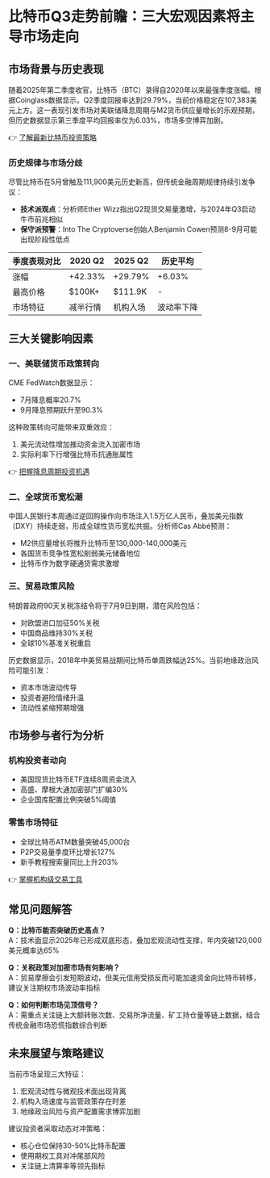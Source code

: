 # 比特币Q3走势前瞻：三大宏观因素将主导市场走向

## 市场背景与历史表现
随着2025年第二季度收官，比特币（BTC）录得自2020年以来最强季度涨幅。根据Coinglass数据显示，Q2季度回报率达到29.79%，当前价格稳定在107,383美元上方。这一表现引发市场对美联储降息周期与M2货币供应量增长的乐观预期，但历史数据显示第三季度平均回报率仅为6.03%，市场多空博弈加剧。

👉 [了解最新比特币投资策略](https://bit.ly/okx_welcome)

### 历史规律与市场分歧
尽管比特币在5月曾触及111,900美元历史新高，但传统金融周期规律持续引发争议：
- **技术派观点**：分析师Ether Wizz指出Q2现货交易量激增，与2024年Q3启动牛市前兆相似
- **保守派预警**：Into The Cryptoverse创始人Benjamin Cowen预测8-9月可能出现阶段性低点

| 季度表现对比 | 2020 Q2 | 2025 Q2 | 历史平均 |
|------------|---------|---------|----------|
| 涨幅       | +42.33% | +29.79% | +6.03%   |
| 最高价格   | $100K+  | $111.9K | -        |
| 市场特征   | 减半行情 | 机构入场 | 波动率下降|

## 三大关键影响因素
### 一、美联储货币政策转向
CME FedWatch数据显示：
- 7月降息概率20.7%
- 9月降息预期跃升至90.3%

这种政策转向可能带来双重效应：
1. 美元流动性增加推动资金流入加密市场
2. 实际利率下行增强比特币抗通胀属性

👉 [把握降息周期投资机遇](https://bit.ly/okx_welcome)

### 二、全球货币宽松潮
中国人民银行本周通过逆回购操作向市场注入1.5万亿人民币，叠加美元指数（DXY）持续走弱，形成全球性货币宽松共振。分析师Cas Abbé预测：
- M2供应量增长将推升比特币至130,000-140,000美元
- 各国货币竞争性宽松削弱美元储备地位
- 比特币作为数字硬通货需求激增

### 三、贸易政策风险
特朗普政府90天关税冻结令将于7月9日到期，潜在风险包括：
- 对欧盟进口加征50%关税
- 中国商品维持30%关税
- 全球10%基准关税重启

历史数据显示，2018年中美贸易战期间比特币单周跌幅达25%。当前地缘政治风险可能引发：
- 资本市场波动传导
- 投资者避险情绪升温
- 流动性紧缩预期增强

## 市场参与者行为分析
### 机构投资者动向
- 美国现货比特币ETF连续8周资金流入
- 高盛、摩根大通加密部门扩编30%
- 企业国库配置比例突破5%阈值

### 零售市场特征
- 全球比特币ATM数量突破45,000台
- P2P交易量季度环比增长127%
- 新手教程搜索量同比上升203%

👉 [掌握机构级交易工具](https://bit.ly/okx_welcome)

## 常见问题解答
**Q：比特币能否突破历史高点？**  
A：技术面显示2025年已形成双底形态，叠加宏观流动性支撑，年内突破120,000美元概率达65%

**Q：关税政策对加密市场有何影响？**  
A：贸易摩擦会引发短期波动，但美元信用受损反而可能加速资金向比特币转移，建议关注期权市场波动率指标

**Q：如何判断市场见顶信号？**  
A：需重点关注链上大额转账次数、交易所净流量、矿工持仓量等链上数据，结合传统金融市场恐慌指数综合判断

## 未来展望与策略建议
当前市场呈现三大特征：
1. 宏观流动性与微观技术面出现背离
2. 机构入场速度与监管政策存在时差
3. 地缘政治风险与资产配置需求博弈加剧

建议投资者采取动态对冲策略：
- 核心仓位保持30-50%比特币配置
- 使用期权工具对冲尾部风险
- 关注链上清算率等领先指标
